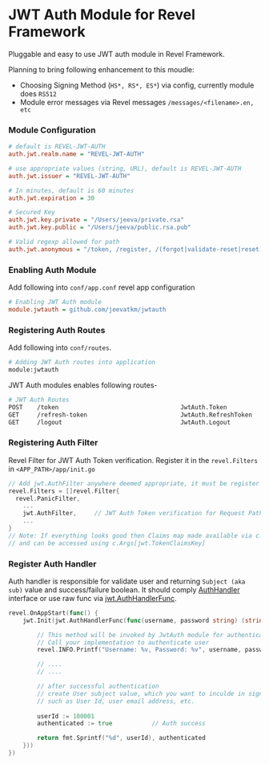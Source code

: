 # JWT Auth Module for Revel Framework

Pluggable and easy to use JWT auth module in Revel Framework. 

Planning to bring following enhancement to this moudle:
* Choosing Signing Method (`HS*, RS*, ES*`) via config, currently module does `RS512`
* Module error messages via Revel messages `/messages/<filename>.en, etc`

### Module Configuration
```ini
# default is REVEL-JWT-AUTH
auth.jwt.realm.name = "REVEL-JWT-AUTH"

# use appropriate values (string, URL), default is REVEL-JWT-AUTH
auth.jwt.issuer = "REVEL-JWT-AUTH"

# In minutes, default is 60 minutes
auth.jwt.expiration = 30

# Secured Key
auth.jwt.key.private = "/Users/jeeva/private.rsa"
auth.jwt.key.public = "/Users/jeeva/public.rsa.pub"

# Valid regexp allowed for path
auth.jwt.anonymous = "/token, /register, /(forgot|validate-reset|reset)-password, /freepass/.*"
```

### Enabling Auth Module

Add following into `conf/app.conf` revel app configuration
```ini
# Enabling JWT Auth module 
module.jwtauth = github.com/jeevatkm/jwtauth
```

### Registering Auth Routes

Add following into `conf/routes`. 
```sh
# Adding JWT Auth routes into application
module:jwtauth
```
JWT Auth modules enables following routes-
```sh
# JWT Auth Routes
POST	/token									JwtAuth.Token
GET		/refresh-token							JwtAuth.RefreshToken
GET		/logout									JwtAuth.Logout
```

### Registering Auth Filter

Revel Filter for JWT Auth Token verification. Register it in the `revel.Filters` in `<APP_PATH>/app/init.go`

```go
// Add jwt.AuthFilter anywhere deemed appropriate, it must be register after revel.PanicFilter
revel.Filters = []revel.Filter{
  revel.PanicFilter,
	...
	jwt.AuthFilter,		// JWT Auth Token verification for Request Paths
	...
}
// Note: If everything looks good then Claims map made available via c.Args
// and can be accessed using c.Args[jwt.TokenClaimsKey]
```

### Register Auth Handler

Auth handler is responsible for validate user and returning `Subject (aka sub)` value and success/failure boolean. It should comply [AuthHandler](https://github.com/jeevatkm/jwtauth/blob/master/app/jwt/jwt.go#L31) interface or use raw func via [jwt.AuthHandlerFunc](https://github.com/jeevatkm/jwtauth/blob/master/app/jwt/jwt.go#L37).
```go
revel.OnAppStart(func() {
	jwt.Init(jwt.AuthHandlerFunc(func(username, password string) (string, bool) {

		// This method will be invoked by JwtAuth module for authentication
		// Call your implementation to authenticate user
		revel.INFO.Printf("Username: %v, Password: %v", username, password)

		// ....
		// ....

		// after successful authentication
		// create User subject value, which you want to inculde in signed string
		// such as User Id, user email address, etc.
		
		userId := 100001
		authenticated := true  			// Auth success

		return fmt.Sprintf("%d", userId), authenticated
	}))
})
```

